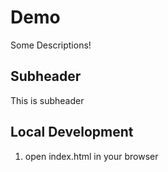 # Demo

Some Descriptions!

## Subheader

This is subheader

## Local Development

1. open index.html in your browser
